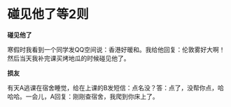 # 碰见他了等2则

**碰见他了**

寒假时我看到一个同学发QQ空间说：香港好暖和。我给他回复：伦敦雾好大啊！然后当天我补完课买烤地瓜的时候碰见他了。 

**损友**

有天A逃课在宿舍睡觉，给在上课的B发短信：点名没？答：点了，没帮你点，哈哈哈。一会儿，A回复：刚刚查宿舍，我爬到你床上了。